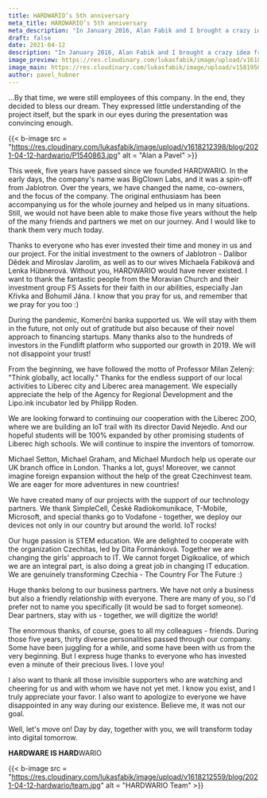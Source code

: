 ```yaml
---
title: HARDWARIO’s 5th anniversary
meta_title: HARDWARIO’s 5th anniversary
meta_description: "In January 2016, Alan Fabik and I brought a crazy idea from the CES exhibition in Las Vegas: the electronics kit for the Internet of Things. And we gave it an even more crazy name - BigClown. I remember the silent minute very well once our presentation to the owners of Jablotron was over..."
draft: false
date: 2021-04-12
description: "In January 2016, Alan Fabik and I brought a crazy idea from the CES exhibition in Las Vegas: the electronics kit for the Internet of Things. And we gave it an even more crazy name - BigClown. I remember the silent minute very well once our presentation to the owners of Jablotron was over..."
image_preview: https://res.cloudinary.com/lukasfabik/image/upload/v1618212559/blog/2021-04-12-hardwario/preview2.jpg
image_main: https://res.cloudinary.com/lukasfabik/image/upload/v1581950249/blog/wide_placeholder.jpg
author: pavel_hubner
---
```


...By that time, we were still employees of this company. In the end, they decided to bless our dream. They expressed little understanding of the project itself, but the spark in our eyes during the presentation was convincing enough.

{{< b-image src = "https://res.cloudinary.com/lukasfabik/image/upload/v1618212398/blog/2021-04-12-hardwario/P1540863.jpg" alt = "Alan a Pavel" >}}

This week, five years have passed since we founded HARDWARIO. In the early days, the company's name was BigClown Labs, and it was a spin-off from Jablotron. Over the years, we have changed the name, co-owners, and the focus of the company. The original enthusiasm has been accompanying us for the whole journey and helped us in many situations. Still, we would not have been able to make those five years without the help of the many friends and partners we met on our journey. And I would like to thank them very much today.

Thanks to everyone who has ever invested their time and money in us and our project. For the initial investment to the owners of Jablotron - Dalibor Dědek and Miroslav Jarolím, as well as to our wives Michaela Fabiková and Lenka Hübnerová. Without you, HARDWARIO would have never existed. I want to thank the fantastic people from the Moravian Church and their investment group FS Assets for their faith in our abilities, especially Jan Křivka and Bohumil Jána. I know that you pray for us, and remember that we pray for you too :)

During the pandemic, Komerční banka supported us. We will stay with them in the future, not only out of gratitude but also because of their novel approach to financing startups. Many thanks also to the hundreds of investors in the Fundlift platform who supported our growth in 2019. We will not disappoint your trust!

From the beginning, we have followed the motto of Professor Milan Zelený: "Think globally, act locally." Thanks for the endless support of our local activities to Liberec city and Liberec area management. We especially appreciate the help of the Agency for Regional Development and the Lipo.ink incubator led by Philipp Roden.

We are looking forward to continuing our cooperation with the Liberec ZOO, where we are building an IoT trail with its director David Nejedlo. And our hopeful students will be 100% expanded by other promising students of Liberec high schools. We will continue to inspire the inventors of tomorrow.

Michael Setton, Michael Graham, and Michael Murdoch help us operate our UK branch office in London. Thanks a lot, guys! Moreover, we cannot imagine foreign expansion without the help of the great Czechinvest team.  We are eager for more adventures in new countries!

We have created many of our projects with the support of our technology partners. We thank SimpleCell, České Radiokomunikace, T-Mobile, Microsoft, and special thanks go to Vodafone - together, we deploy our devices not only in our country but around the world. IoT rocks!

Our huge passion is STEM education. We are delighted to cooperate with the organization Czechitas, led by Dita Formánková. Together we are changing the girls' approach to IT. We cannot forget Digikoalice, of which we are an integral part, is also doing a great job in changing IT education. We are genuinely transforming Czechia - The Country For The Future :)

Huge thanks belong to our business partners. We have not only a business but also a friendly relationship with everyone. There are many of you, so I'd prefer not to name you specifically (it would be sad to forget someone). Dear partners, stay with us - together, we will digitize the world!

The enormous thanks, of course, goes to all my colleagues - friends. During those five years, thirty diverse personalities passed through our company. Some have been juggling for a while, and some have been with us from the very beginning. But I express huge thanks to everyone who has invested even a minute of their precious lives. I love you!

I also want to thank all those invisible supporters who are watching and cheering for us and with whom we have not yet met. I know you exist, and I truly appreciate your favor. I also want to apologize to everyone we have disappointed in any way during our existence. Believe me, it was not our goal.

Well, let's move on! Day by day, together with you, we will transform today into digital tomorrow.

**HARDWARE IS HARD**WARIO

{{< b-image src = "https://res.cloudinary.com/lukasfabik/image/upload/v1618212559/blog/2021-04-12-hardwario/team.jpg" alt = "HARDWARIO Team" >}}